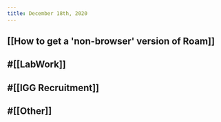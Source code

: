 ```yaml
---
title: December 18th, 2020
---
```


## [[How to get a 'non-browser' version of Roam]]

## #[[LabWork]] 

## #[[IGG Recruitment]]

## #[[Other]]
